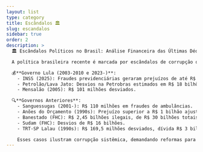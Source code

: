 ```yaml
---
layout: list
type: category
title: Escândalos 🏛️ 
slug: escandalos
sidebar: true
order: 2
description: >
  🏛️ Escândalos Políticos no Brasil: Análise Financeira das Últimas Décadas 

  A política brasileira recente é marcada por escândalos de corrupção que causaram prejuízos bilionários, erodindo instituições e serviços públicos. Pesquisa aprofundada confirma valores emblemáticos, destacando persistência de esquemas apesar de investigações.

  💰**Governo Lula (2003-2010 e 2023-)**: 
    - INSS (2025): Fraudes previdenciárias geraram prejuízos de até R$ 6,3 bilhões (2019-2024), com crédito de R$ 3,3 bilhões para ressarcimento.
    - Petrolão/Lava Jato: Desvios na Petrobras estimados em R$ 18 bilhões (TCU) a R$ 42,8 bilhões (PF).
    - Mensalão (2005): R$ 101 milhões desviados.

  🔍**Governos Anteriores**:
    - Sanguessugas (2001-): R$ 110 milhões em fraudes de ambulâncias.
    - Anões do Orçamento (1990s): Prejuízo superior a R$ 1 bilhão ajustado.
    - Banestado (FHC): R$ 2,45 bilhões ilegais, de R$ 30 bilhões totais.
    - Sudam (FHC): Desvios de R$ 16 bilhões.
    - TRT-SP Lalau (1990s): R$ 169,5 milhões desviados, dívida R$ 3 bilhões em 2015.

    Esses casos ilustram corrupção sistêmica, demandando reformas para transparência e punição efetiva, mitigando impactos socioeconômicos.
---
```


